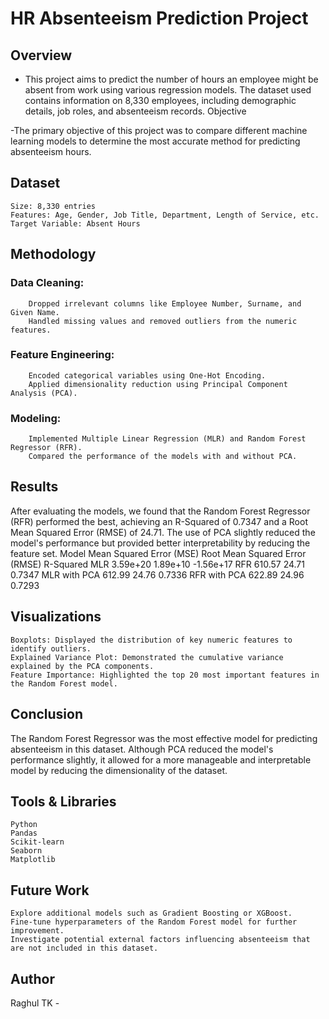 # HR Absenteeism Prediction Project
## Overview

- This project aims to predict the number of hours an employee might be absent from work using various regression models. The dataset used contains information on 8,330 employees, including demographic details, job roles, and absenteeism records.
Objective

-The primary objective of this project was to compare different machine learning models to determine the most accurate method for predicting absenteeism hours.
## Dataset

    Size: 8,330 entries
    Features: Age, Gender, Job Title, Department, Length of Service, etc.
    Target Variable: Absent Hours

## Methodology

   ### Data Cleaning:
        Dropped irrelevant columns like Employee Number, Surname, and Given Name.
        Handled missing values and removed outliers from the numeric features.

   ### Feature Engineering:
        Encoded categorical variables using One-Hot Encoding.
        Applied dimensionality reduction using Principal Component Analysis (PCA).

   ### Modeling:
        Implemented Multiple Linear Regression (MLR) and Random Forest Regressor (RFR).
        Compared the performance of the models with and without PCA.

## Results

After evaluating the models, we found that the Random Forest Regressor (RFR) performed the best, achieving an R-Squared of 0.7347 and a Root Mean Squared Error (RMSE) of 24.71. The use of PCA slightly reduced the model's performance but provided better interpretability by reducing the feature set.
Model	Mean Squared Error (MSE)	Root Mean Squared Error (RMSE)	R-Squared
MLR	          3.59e+20	                         1.89e+10           -1.56e+17
RFR	          610.57	                         24.71               0.7347
MLR with PCA  612.99	                         24.76	             0.7336
RFR with PCA  622.89	                         24.96	             0.7293
## Visualizations

    Boxplots: Displayed the distribution of key numeric features to identify outliers.
    Explained Variance Plot: Demonstrated the cumulative variance explained by the PCA components.
    Feature Importance: Highlighted the top 20 most important features in the Random Forest model.


## Conclusion

The Random Forest Regressor was the most effective model for predicting absenteeism in this dataset. Although PCA reduced the model's performance slightly, it allowed for a more manageable and interpretable model by reducing the dimensionality of the dataset.
## Tools & Libraries

    Python
    Pandas
    Scikit-learn
    Seaborn
    Matplotlib

## Future Work

    Explore additional models such as Gradient Boosting or XGBoost.
    Fine-tune hyperparameters of the Random Forest model for further improvement.
    Investigate potential external factors influencing absenteeism that are not included in this dataset.

## Author

Raghul TK - 
